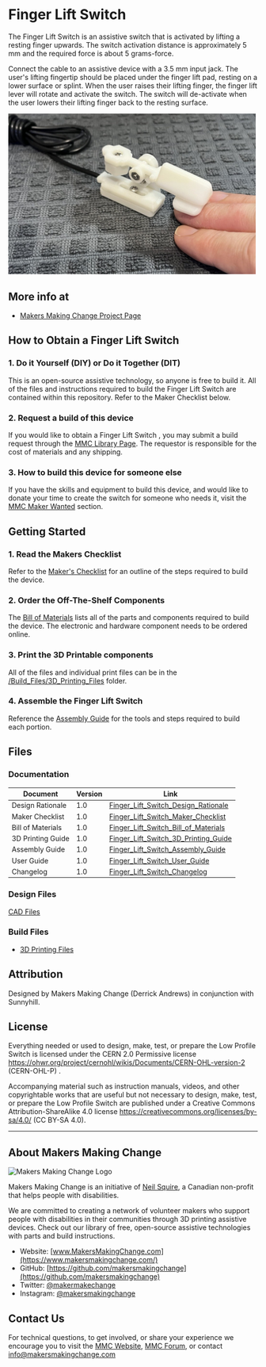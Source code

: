 # Finger Lift Switch 
The Finger Lift Switch is an assistive switch that is activated by lifting a resting finger upwards. The switch activation distance is approximately 5 mm and the required force is about 5 grams-force.

Connect the cable to an assistive device with a 3.5 mm input jack. The user's lifting fingertip should be placed under the finger lift pad, resting on a lower surface or splint.
When the user raises their lifting finger, the finger lift lever will rotate and activate the switch. The switch will de-activate when the user lowers their lifting finger back to the resting surface. 


<img src="Photos/Finger_Lift_Switch.png" width="500" alt="Picture of Finger Lift Switch.">

## More info at
- [Makers Making Change Project Page](https://makersmakingchange.com/project/finger-lift-switch/)


## How to Obtain a Finger Lift Switch
### 1. Do it Yourself (DIY) or Do it Together (DIT)

This is an open-source assistive technology, so anyone is free to build it. All of the files and instructions required to build the Finger Lift Switch are contained within this repository. Refer to the Maker Checklist below.

### 2. Request a build of this device

If you would like to obtain a Finger Lift Switch , you may submit a build request through the [MMC Library Page](https://makersmakingchange.com/project/finger-lift-switch/). The requestor is responsible for the cost of materials and any shipping.

### 3. How to build this device for someone else

If you have the skills and equipment to build this device, and would like to donate your time to create the switch for someone who needs it, visit the [MMC Maker Wanted](https://makersmakingchange.com/maker-wanted/) section.


## Getting Started

### 1. Read the Makers Checklist
Refer to the [Maker's Checklist](/Documentation/Finger_Lift_Switch_Maker_Checklist_v1.0.pdf) for an outline of the steps required to build the device.

### 2. Order the Off-The-Shelf Components

The [Bill of Materials](/Documentation/Finger_Lift_Switch_BOM_v1.0.xlsx) lists all of the parts and components required to build the device. The electronic and hardware component needs to be ordered online.


### 3. Print the 3D Printable components

All of the files and individual print files can be in the [/Build_Files/3D_Printing_Files](/Build_Files/3D_Printing/) folder.

### 4. Assemble the Finger Lift Switch

Reference the [Assembly Guide](/Documentation/Finger_Lift_Switch_Assembly_Guide_v1.0.pdf) for the tools and steps required to build each portion.

## Files
### Documentation
| Document             | Version | Link |
|----------------------|---------|------|
| Design Rationale     | 1.0     | [Finger_Lift_Switch_Design_Rationale](/Documentation/Finger_Lift_Switch_Design_Rationale_v1.0.pdf)     |
| Maker Checklist      | 1.0     | [Finger_Lift_Switch_Maker_Checklist](/Documentation/Finger_Lift_Switch_Maker_Checklist_v1.0.pdf)     |
| Bill of Materials    | 1.0     | [Finger_Lift_Switch_Bill_of_Materials](/Documentation/Finger_Lift_Switch_BOM_v1.0.xlsx)     |
| 3D Printing Guide    | 1.0     | [Finger_Lift_Switch_3D_Printing_Guide](/Documentation/Finger_Lift_Switch_3D_Printing_Guide_v1.0.pdf)     |
| Assembly Guide       | 1.0     | [Finger_Lift_Switch_Assembly_Guide](/Documentation/Finger_Lift_Switch_Assembly_Guide_v1.0.pdf)     |
| User Guide           | 1.0     | [Finger_Lift_Switch_User_Guide](/Documentation/Finger_Lift_Switch_User_Guide_v1.0.pdf)    |
| Changelog            | 1.0     | [Finger_Lift_Switch_Changelog](/Documentation/Finger_Lift_Switch_Changelog_v1.0.pdf)     |

### Design Files
[CAD Files](/Design_Files)

### Build Files
 - [3D Printing Files](/Build_Files/3D_Printing)

## Attribution
Designed by Makers Making Change (Derrick Andrews) in conjunction with Sunnyhill.



## License
Everything needed or used to design, make, test, or prepare the Low Profile Switch is licensed under the CERN 2.0 Permissive license <https://ohwr.org/project/cernohl/wikis/Documents/CERN-OHL-version-2> (CERN-OHL-P) . 

Accompanying material such as instruction manuals, videos, and other copyrightable works that are useful but not necessary to design, make, test, or prepare the Low Profile Switch are published under a Creative Commons Attribution-ShareAlike 4.0 license https://creativecommons.org/licenses/by-sa/4.0/ (CC BY-SA 4.0).

---
<!-- ABOUT MMC START -->
## About Makers Making Change
<img src="https://www.makersmakingchange.com/wp-content/uploads/logo/mmc_logo.svg" width="500" alt="Makers Making Change Logo">

Makers Making Change is an initiative of [Neil Squire](https://www.neilsquire.ca/), a Canadian non-profit that helps people with disabilities.

We are committed to creating a network of volunteer makers who support people with disabilities in their communities through 3D printing assistive devices. Check out our library of free, open-source assistive technologies with parts and build instructions.

 - Website: [www.MakersMakingChange.com](https://www.makersmakingchange.com/)
 - GitHub: [https://github.com/makersmakingchange](https://github.com/makersmakingchange)
 - Twitter: [@makermakechange](https://twitter.com/makermakechange)
 - Instagram: [@makersmakingchange](https://www.instagram.com/makersmakingchange)


## Contact Us

For technical questions, to get involved, or share your experience we encourage you to visit the [MMC Website](https://www.makersmakingchange.com/), [MMC Forum](https://makersmakingchange.com/forum), or contact info@makersmakingchange.com
<!-- ABOUT MMC END -->
